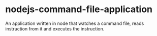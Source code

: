 # nodejs-command-file-application
An application written in node that watches a command file, reads instruction from it and executes the instruction.
